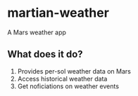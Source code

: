 # martian-weather
A Mars weather app

## What does it do?
1. Provides per-sol weather data on Mars
2. Access historical weather data
3. Get noficiations on weather events
